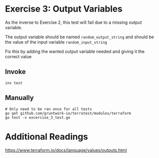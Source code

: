 # Exercise 3: Output Variables

As the inverse to Exercise 2, this test will fail due to a missing output variable.

The output variable should be named `random_output_string` and should be the value of the input variable `random_input_string`

Fix this by adding the wanted output variable needed and giving it the correct value

## Invoke
```
inv test
```

## Manually
```
# Only need to be ran once for all tests
go get github.com/gruntwork-io/terratest/modules/terraform
go test -v excercise_3_test.go
```


# Additional Readings
https://www.terraform.io/docs/language/values/outputs.html
